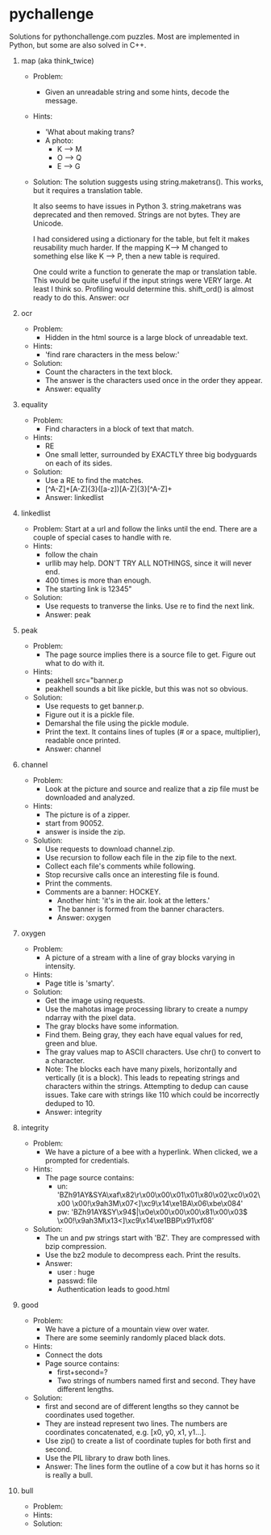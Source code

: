 # pychallenge
Solutions for pythonchallenge.com puzzles.   Most are implemented in Python, but some are also solved in C++.

1. map (aka think_twice)
    - Problem:
        - Given an unreadable string and some hints, decode the message.
    - Hints:
        - 'What about making trans?
        - A photo:
            + K --> M
            + O --> Q
            + E --> G
    - Solution:
        The solution suggests using string.maketrans().  This works, but it requires a translation table.

        It also seems to have issues in Python 3. string.maketrans was deprecated and then removed.  Strings are not bytes. They are Unicode.

        I had considered using a dictionary for the table, but felt it makes reusability much harder. If the mapping K--> M changed to something else like K --> P, then a new table is required.

        One could write a function to generate the map or translation table. This would be quite useful if the input strings were VERY large. At least I think so. Profiling would determine this. shift_ord() is almost ready to do this.
        Answer: ocr

2. ocr
    - Problem:
        - Hidden in the html source is a large block of unreadable text.
    - Hints:
        - 'find rare characters in the mess below:'
    - Solution:
        - Count the characters in the text block.
        - The answer is the characters used once in the order they appear.
        - Answer: equality

3. equality
    - Problem:
        - Find characters in a block of text that match.
    - Hints:
        - RE
        - One small letter, surrounded by EXACTLY three big bodyguards on
each of its sides.
    - Solution:
        - Use a RE to find the matches.
        - [^A-Z]+[A-Z]{3}([a-z])[A-Z]{3}[^A-Z]+
        - Answer: linkedlist

4. linkedlist
    - Problem: Start at a url and follow the links until the end. There are a couple of special cases to handle with re.
    - Hints:
        - follow the chain
        - urllib may help. DON'T TRY ALL NOTHINGS, since it will never end.
        - 400 times is more than enough.
        - The starting link is 12345"
    - Solution:
        - Use requests to tranverse the links. Use re to find the next link.
        - Answer: peak

5. peak
    - Problem:
        - The page source implies there is a source file to get. Figure out what to do with it.
    - Hints:
        - peakhell src="banner.p
        - peakhell sounds a bit like pickle, but this was not so obvious.
    - Solution:
        - Use requests to get banner.p.
        - Figure out it is a pickle file.
        - Demarshal the file using the pickle module.
        - Print the text.  It contains lines of tuples (# or a space, multiplier), readable once printed.
        - Answer: channel

6. channel
    - Problem:
        - Look at the picture and source and realize that a zip file must be downloaded and analyzed.
    - Hints:
        - The picture is of a zipper.
        - start from 90052.
        - answer is inside the zip.
    - Solution:
        - Use requests to download channel.zip.
        - Use recursion to follow each file in the zip file to the next.
        - Collect each file's comments while following.
        - Stop recursive calls once an interesting file is found.
        - Print the comments.
        - Comments are a banner: HOCKEY.
            - Another hint: 'it's in the air. look at the letters.'
            - The banner is formed from the banner characters.
            - Answer: oxygen

7. oxygen
    - Problem:
        - A picture of a stream with a line of gray blocks varying in intensity.
    - Hints:
        - Page title is 'smarty'.
    - Solution:
        - Get the image using requests.
        - Use the mahotas image processing library to create a numpy ndarray with the pixel data.
        - The gray blocks have some information.
        - Find them. Being gray, they each have equal values for red, green and blue.
        - The gray values map to ASCII characters. Use chr() to convert to a character.
        - Note: The blocks each have many pixels, horizontally and vertically (it is a block). This leads to repeating strings and characters within the strings. Attempting to dedup can cause issues. Take care with strings like 110 which could be incorrectly deduped to 10.
        - Answer: integrity

8. integrity
    - Problem:
        - We have a picture of a bee with a hyperlink. When clicked, we a prompted for credentials.
    - Hints:
        - The page source contains:
            - un: 'BZh91AY&SYA\xaf\x82\r\x00\x00\x01\x01\x80\x02\xc0\x02\x00 \x00!\x9ah3M\x07<]\xc9\x14\xe1BA\x06\xbe\x084'
            - pw: 'BZh91AY&SY\x94$|\x0e\x00\x00\x00\x81\x00\x03$ \x00!\x9ah3M\x13<]\xc9\x14\xe1BBP\x91\xf08'
    - Solution:
        - The un and pw strings start with 'BZ'. They are compressed with bzip compression.
        - Use the bz2 module to decompress each. Print the results.
        - Answer:
            - user  : huge
            - passwd: file
            - Authentication leads to good.html

9. good
    - Problem:
        - We have a picture of a mountain view over water.
        - There are some seeminly randomly placed black dots.
    - Hints:
        - Connect the dots
        - Page source contains:
            - first+second=?
            - Two strings of numbers named first and second. They have different lengths.
    - Solution:
        - first and second are of different lengths so they cannot be coordinates used together.
        - They are instead represent two lines. The numbers are coordinates concatenated, e.g. [x0, y0, x1, y1...].
        - Use zip() to create a list of coordinate tuples for both first and second.
        - Use the PIL library to draw both lines.
        - Answer: The lines form the outline of a cow but it has horns so it is really a bull.

10. bull
    - Problem:
    - Hints:
    - Solution:

